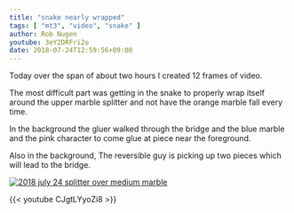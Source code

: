 ```yaml
---
title: "snake nearly wrapped"
tags: [ "mt3", "video", "snake" ]
author: Rob Nugen
youtube: 3eY2DRFri2o
date: 2018-07-24T12:59:56+09:00
---
```


Today over the span of about two hours I created 12 frames of
video.

The most difficult part was getting in the snake to properly wrap
itself around the upper marble splitter and not have the orange marble
fall every time.

In the background the gluer walked through the bridge and the blue
marble and the pink character to come glue at piece near the
foreground.

Also in the background, The reversible guy is picking up two pieces
which will lead to the bridge.

[![2018 july 24 splitter over medium marble](//b.robnugen.com/art/marble_track_3/construction/2018/thumbs/2018_july_24_splitter_over_medium_marble.jpg)](//b.robnugen.com/art/marble_track_3/construction/2018/2018_july_24_splitter_over_medium_marble.jpg)

{{< youtube CJgtLYyoZi8 >}}
